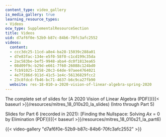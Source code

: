 ```yaml
---
content_type: video_gallery
is_media_gallery: true
learning_resource_types:
- Videos
ocw_type: SupplementalResourceSection
title: Videos
uid: d7af6f0e-52b9-b87c-84b6-70fc3afc2552
videos:
  content:
  - ccc3dc25-11cd-a8e4-ba28-15039c288a01
  - d7e83fac-134e-e5f0-58f0-c1cd199c35da
  - 2ac583be-bef5-9948-aba4-dc0f1813ea65
  - 08d09f9c-b29d-e661-7f60-26088c124bd0
  - fcb91025-1358-20c3-64de-97aee4764021
  - 4e7f286d-911d-41c5-1e4c-56136829fcc2
  - 23c8fdcd-fb46-bc71-4637-b6c9ca27fb90
  website: res-18-010-a-2020-vision-of-linear-algebra-spring-2020
---
```


The complete set of slides for [A 2020 Vision of Linear Algebra (PDF)]({{< baseurl >}}/resources/mitres_18_010s20_la_slides) (Intro through Part 5)

Slides for Part 6 (recorded in 2021): [Finding the Nullspace: Solving _Ax_ = 0 by Elimination (PDF)]({{< baseurl >}}/resources/mitres_18_010s21_la_part6)

{{< video-gallery "d7af6f0e-52b9-b87c-84b6-70fc3afc2552" >}}

